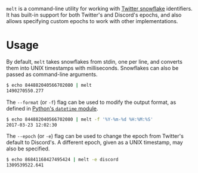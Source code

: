 `melt` is a command-line utility for working with [Twitter snowflake](https://github.com/twitter/snowflake/blob/b3f6a3c6ca8e1b6847baa6ff42bf72201e2c2231/README.mkd) identifiers. It has built-in support for both Twitter's and Discord's epochs, and also allows specifying custom epochs to work with other implementations.

# Usage

By default, `melt` takes snowflakes from stdin, one per line, and converts them into UNIX timestamps with milliseconds. Snowflakes can also be passed as command-line arguments.

```sh
$ echo 844882040566702080 | melt
1490270550.277
```

The `--format` (or `-f`) flag can be used to modify the output format, as defined in [Python's `datetime` module](https://docs.python.org/3/library/datetime.html#strftime-and-strptime-behavior).

```sh
$ echo 844882040566702080 | melt -f '%Y-%m-%d %H:%M:%S'
2017-03-23 12:02:30
```

The `--epoch` (or `-e`) flag can be used to change the epoch from Twitter's default to Discord's. A different epoch, given as a UNIX timestamp, may also be specified.

```sh
$ echo 86841168427495424 | melt -e discord
1309539522.641
```
